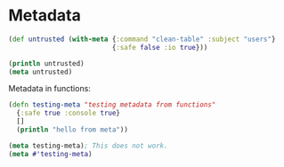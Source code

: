 # Metadata


```clojure
(def untrusted (with-meta {:command "clean-table" :subject "users"}
                          {:safe false :io true}))

(println untrusted)
(meta untrusted)
```

Metadata in functions:

```clojure
(defn testing-meta "testing metadata from functions"
  {:safe true :console true}
  []
  (println "hello from meta"))

(meta testing-meta); This does not work.
(meta #'testing-meta)
```
